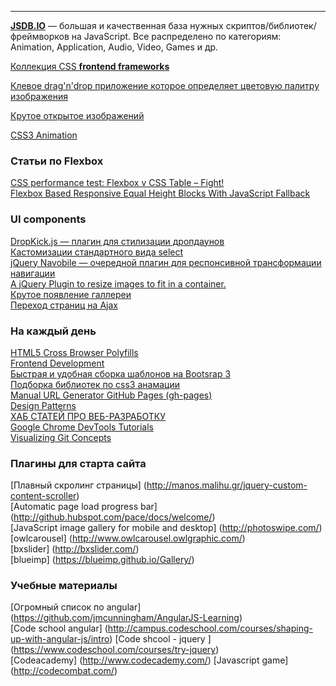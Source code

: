 -------------------------------------------------------------------------

<a href="http://www.jsdb.io/">__JSDB.IO__</a> — большая и качественная база нужных скриптов/библиотек/фреймворков на JavaScript.
Все распределено по категориям: Animation, Application, Audio, Video, Games и др.

<a href="http://usablica.github.io/front-end-frameworks/compare.html">Коллекция CSS __frontend frameworks__</a>

<a href="http://lokeshdhakar.com/projects/color-thief/">Клевое drag'n'drop приложение которое определяет цветовую палитру изображения</a>

<a href="http://codepen.io/terrymun/full/JKHwp">Крутое открытое изображений</a>

<a href="http://www.justinaguilar.com/animations/index.html#">CSS3 Animation</a>



### Статьи по Flexbox

<a href="http://benfrain.com/css-performance-test-flexbox-v-css-table-fight/">CSS performance test: Flexbox v CSS Table – Fight!</a><br>
<a href="http://osvaldas.info/flexbox-based-responsive-equal-height-blocks-with-javascript-fallback">Flexbox Based Responsive Equal Height Blocks With JavaScript Fallback</a><br>


### UI components
<a href="http://robdel12.github.io/DropKick/">DropKick.js — плагин для стилизации дропдаунов</a><br>
<a href="http://vst.mn/selectordie/">Кастомизации стандартного вида select</a><br>
<a href="http://madebymade.github.io/jquery-navobile/">jQuery Navobile — очередной плагин для респонсивной трансформации навигации</a><br>
<a href="https://dl.dropboxusercontent.com/u/6983010/wserv/imgLiquid/examples/imgLiquid.html">
  A jQuery Plugin to resize images to fit in a container.
</a><br>
<a href="http://ademilter.com/lab/liffect/">
 Крутое появление галлереи
</a><br>
<a href="https://github.com/defunkt/jquery-pjax">
 Переход страниц на Ajax
</a><br>

### На каждый день
<a href="https://github.com/Modernizr/Modernizr/wiki/HTML5-Cross-browser-Polyfills">HTML5 Cross Browser Polyfills </a><br>
<a href="https://github.com/dypsilon/frontend-dev-bookmarks">Frontend Development</a><br>
<a href="http://lollyt.in/"> Быстрая и удобная сборка шаблонов на Bootsrap 3</a><br>
<a href="http://codegeekz.com/css-effect-libraries-creating-beautiful-animations/"> Подборка библиотек по css3 анамации</a><br>
<a href="http://drastudio.github.io/url-generator/"> Manual URL Generator GitHub Pages (gh-pages)</a><br>
<a href="http://codepen.io/patterns/"> Design Patterns </a><br>
<a href="http://devshelf.us/"> ХАБ СТАТЕЙ ПРО ВЕБ-РАЗРАБОТКУ </a><br>
<a href="http://sixrevisions.com/tutorials/devtools-tutorials/"> Google Chrome DevTools Tutorials </a><br>
[Visualizing Git Concepts](http://onlywei.github.io/explain-git-with-d3/)



### Плагины для старта сайта
 
[Плавный скролинг страницы] (http://manos.malihu.gr/jquery-custom-content-scroller) <br>
[Automatic page load progress bar] (http://github.hubspot.com/pace/docs/welcome/) <br>
[JavaScript image gallery for mobile and desktop] (http://photoswipe.com/) <br>
[owlcarousel] (http://www.owlcarousel.owlgraphic.com/) <br>
[bxslider] (http://bxslider.com/) <br>
[blueimp] (https://blueimp.github.io/Gallery/) <br>

### Учебные материалы

[Огромный список по angular] (https://github.com/jmcunningham/AngularJS-Learning) <br>
[Code school angular] (http://campus.codeschool.com/courses/shaping-up-with-angular-js/intro)
[Code shcool - jquery ] (https://www.codeschool.com/courses/try-jquery) <br>
[Codeacademy] (http://www.codecademy.com/)
[Javascript game] (http://codecombat.com/)



 
 
 
 
 

